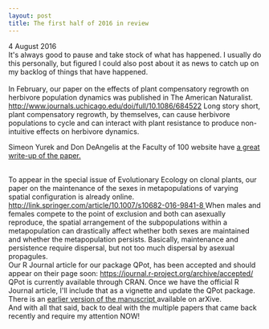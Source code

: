 ```yaml
---
layout: post
title: The first half of 2016 in review
---
```


4 August 2016
<br>
It's always good to pause and take stock of what has happened.  I usually do this personally, but figured I could also post about it as news to catch up on my backlog of things that have happened.
<br><br>
In February, our paper on the effects of plant compensatory regrowth on herbivore population dynamics was published in The American Naturalist. 
<a href="http://www.journals.uchicago.edu/doi/full/10.1086/684522"> http://www.journals.uchicago.edu/doi/full/10.1086/684522 </a>
Long story short, plant compensatory regrowth, by themselves, can cause herbivore populations to cycle and can interact with plant resistance to produce non-intuitive effects on herbivore dynamics.

Simeon Yurek and Don DeAngelis at the Faculty of 100 website have <a href="http://f1000.com/prime/726099606"> a great write-up of the paper.  </a>

<br>
To appear in the special issue of Evolutionary Ecology on clonal plants, our paper on the maintenance of the sexes in metapopulations of varying spatial configuration is already online.  <a href="http://link.springer.com/article/10.1007/s10682-016-9841-8"> http://link.springer.com/article/10.1007/s10682-016-9841-8 </a>
When males and females compete to the point of exclusion and both can asexually reproduce, the spatial arrangement of the subpopulations within a metapopulation can drastically affect whether both sexes are maintained and whether the metapopulation persists.  Basically, maintenance and persistence require dispersal, but not too much dispersal by asexual propagules.

<br>
Our R Journal article for our package QPot, has been accepted and should appear on their page soon:
<a href="https://journal.r-project.org/archive/accepted/"> https://journal.r-project.org/archive/accepted/ </a>
QPot is currently available through CRAN.  Once we have the official R Journal article, I'll include that as a vignette and update the QPot package.
There is an <a href = "http://arxiv.org/abs/1510.07992"> earlier version of the manuscript </a> available on arXive.


<br>
And with all that said, back to deal with the multiple papers that came back recently and require my attention NOW!
